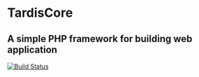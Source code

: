 # TardisCore

## A simple PHP framework for building web application
[![Build Status](https://travis-ci.com/bensaadmucret/TardisCore.svg?branch=main)](https://travis-ci.com/bensaadmucret/TardisCore)
